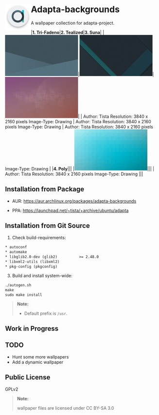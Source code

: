 <img src="https://github.com/adapta-project/adapta-github-resources/blob/master/images/logo_thumb.png" alt="Logo" align="left"/> Adapta-backgrounds
=========

A wallpaper collection for adapta-project.

  |**1. Tri-Fadeno**|**2. Tealized**|**3. Suna**|
  |<img src="https://github.com/adapta-project/adapta-github-resources/blob/master/images/tri-fadeno-thumbnail.jpg" alt="Tri-Fadeno"/>|<img src="https://github.com/adapta-project/adapta-github-resources/blob/master/images/tealized-thumbnail.jpg" alt="Tealized"/>|<img src="https://github.com/adapta-project/adapta-github-resources/blob/master/images/suna-thumbnail.jpg" alt="Suna"/>|
  | Author: Tista  Resolution: 3840 x 2160 pixels  Image-Type: Drawing | Author: Tista  Resolution: 3840 x 2160 pixels  Image-Type: Drawing | Author: Tista  Resolution: 3840 x 2160 pixels  Image-Type: Drawing |
  |**4. Poly**|||
  |<img src="https://github.com/adapta-project/adapta-github-resources/blob/master/images/poly-thumbnail.jpg" alt="Poly"/>|||
  | Author: Tista  Resolution: 3840 x 2160 pixels  Image-Type: Drawing |||

Installation from Package
------------
 * AUR: https://aur.archlinux.org/packages/adapta-backgrounds

 * PPA: https://launchpad.net/~tista/+archive/ubuntu/adapta

Installation from Git Source
------------

1. Check build-requirements:

 ```
 * autoconf
 * automake
 * libglib2.0-dev (glib2)          >= 2.48.0
 * libxml2-utils (libxml2)
 * pkg-config (pkgconfig)
 ```

3. Build and install system-wide:

 ```
 ./autogen.sh
 make
 sudo make install
 ```

 > **Note:**
 >
 >   * Default prefix is `/usr`.

Work in Progress
----------------

TODO
----
* Hunt some more wallpapers
* Add a dynamic wallpaper

Public License
--------------
 GPLv2

 > **Note:**
 >
 > wallpaper files are licensed under CC BY-SA 3.0
